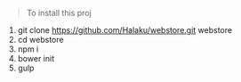 > To install this proj

1. git clone https://github.com/Halaku/webstore.git webstore
2. cd webstore
3. npm i
4. bower init
5. gulp